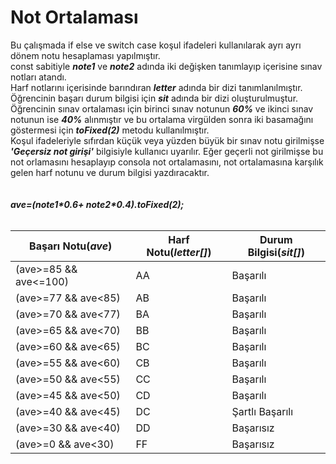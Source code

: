 <h1>Not Ortalaması</h1>
Bu çalışmada if else ve switch case koşul ifadeleri kullanılarak ayrı ayrı dönem notu hesaplaması yapılmıştır.<br>
const sabitiyle <b><i>note1</i></b> ve <b><i>note2</i></b> adında iki değişken tanımlayıp içerisine sınav notları atandı.<br>
Harf notlarını içerisinde barındıran <b><i>letter</i></b> adında bir dizi tanımlanılmıştır.<br>
Öğrencinin başarı durum bilgisi için <b><i>sit</i></b> adında bir dizi oluşturulmuştur.<br>
Öğrencinin sınav ortalaması için birinci sınav notunun <b><i>60%</i></b> ve ikinci sınav notunun ise <b><i>40%</i></b> alınmıştır
ve bu ortalama virgülden sonra iki basamağını göstermesi için <b><i>toFixed(2)</i></b> metodu kullanılmıştır.<br>
Koşul ifadeleriyle sıfırdan küçük veya yüzden büyük bir sınav notu girilmişse <b><i>'Geçersiz not girişi'</i></b> bilgisiyle kullanıcı uyarılır. 
Eğer geçerli not girilmişse bu not orlamasını hesaplayıp consola not ortalamasını, not ortalamasına karşılık gelen harf notunu ve durum bilgisi yazdıracaktır.<br><br>
<br><b><i>ave=(note1*0.6+ note2*0.4).toFixed(2);</i></b><br><br>
<table>
  <thead>
    <tr>
      <th>Başarı Notu(<b><i>ave</i></b>)</th>
      <th>Harf Notu(<b><i>letter[]</i></b>)</th>
      <th>Durum Bilgisi(<b><i>sit[]</i></b>)</th>
    </tr>
  </thead>
  <tbody>
    <tr>
      <td>(ave>=85 && ave<=100)</td>
      <td>AA</td>
      <td>Başarılı</td>
    </tr>
    <tr>
      <td>(ave>=77 && ave<85)</td>
      <td>AB</td>
      <td>Başarılı</td>
    </tr>
    <tr>
      <td>(ave>=70 && ave<77)</td>
      <td>BA</td>
      <td>Başarılı</td>
    </tr>
    <tr>
      <td>(ave>=65 && ave<70)</td>
      <td>BB</td>
      <td>Başarılı</td>
    </tr>
    <tr>
      <td>(ave>=60 && ave<65) </td>
      <td>BC</td>
      <td>Başarılı</td>
    </tr>
    <tr>
      <td>(ave>=55 && ave<60)</td>
      <td>CB</td>
      <td>Başarılı</td>
    </tr>
    <tr>
      <td>(ave>=50 && ave<55)</td>
      <td>CC</td>
      <td>Başarılı</td>
    </tr>
    <tr>
      <td>(ave>=45 && ave<50)</td>
      <td>CD</td>
      <td>Başarılı</td>
    </tr>
    <tr>
      <td>(ave>=40 && ave<45)</td>
      <td>DC</td>
      <td>Şartlı Başarılı</td>
    </tr>
    <tr>
      <td>(ave>=30 && ave<40)</td>
      <td>DD</td>
      <td>Başarısız</td>
    </tr>
    <tr>
      <td>(ave>=0 && ave<30)</td>
      <td>FF</td>
      <td>Başarısız</td>
    </tr>
  </tbody>
</table>
  
